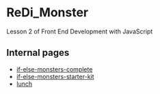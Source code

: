 # ReDi_Monster

Lesson 2 of Front End Development with JavaScript

## Internal pages

- [if-else-monsters-complete](https://iyaw.github.io/ReDi_Monster/if-else-monsters-complete/)
- [if-else-monsters-starter-kit](https://iyaw.github.io/ReDi_Monster/if-else-monsters-starter-kit/)
- [lunch](https://iyaw.github.io/ReDi_Monster/lunch/)
